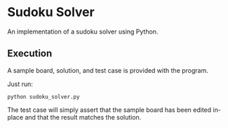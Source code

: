 # Sudoku Solver

An implementation of a sudoku solver using Python.

## Execution

A sample board, solution, and test case is provided with the program.

Just run:
```
python sudoku_solver.py
```

The test case will simply assert that the sample board has been edited in-place and that the result matches the solution.
